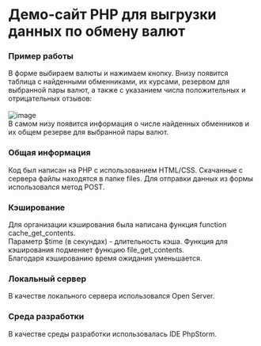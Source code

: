 # Демо-сайт PHP для выгрузки данных по обмену валют

### Пример работы
В форме выбираем валюты и нажимаем кнопку. Внизу появится таблица с найденными обменниками, их курсами, резервом для выбранной пары валют, а также с указанием числа положительных и отрицательных отзывов:<br><br>
![image](https://user-images.githubusercontent.com/55635768/151165679-4404dc71-43a8-476d-bfdf-8f25a14c1a42.png)
<br>В самом низу появится информация о числе найденных обменников и их общем резерве для выбранной пары валют.

### Общая информация
Код был написан на PHP с использованием HTML/CSS. Скачанные с сервера файлы находятся в папке files. Для отправки данных из формы использовался метод POST.

### Кэширование
Для организации кэширования была написана функция function cache_get_contents.<br>
Параметр $time (в секундах) - длительность кэша. Функция для кэширования подменяет функцию file_get_contents.<br>
Благодаря кэшированию время ожидания уменьшается.

### Локальный сервер
В качестве локального сервера использовался Open Server.

### Среда разработки
В качестве среды разработки использовалась IDE PhpStorm.
